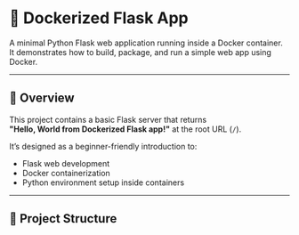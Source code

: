 # 🚀 Dockerized Flask App

A minimal Python Flask web application running inside a Docker container.  
It demonstrates how to build, package, and run a simple web app using Docker.

---

## 🧠 Overview

This project contains a basic Flask server that returns  
**"Hello, World from Dockerized Flask app!"** at the root URL (`/`).

It’s designed as a beginner-friendly introduction to:
- Flask web development
- Docker containerization
- Python environment setup inside containers

---

## 🧩 Project Structure

